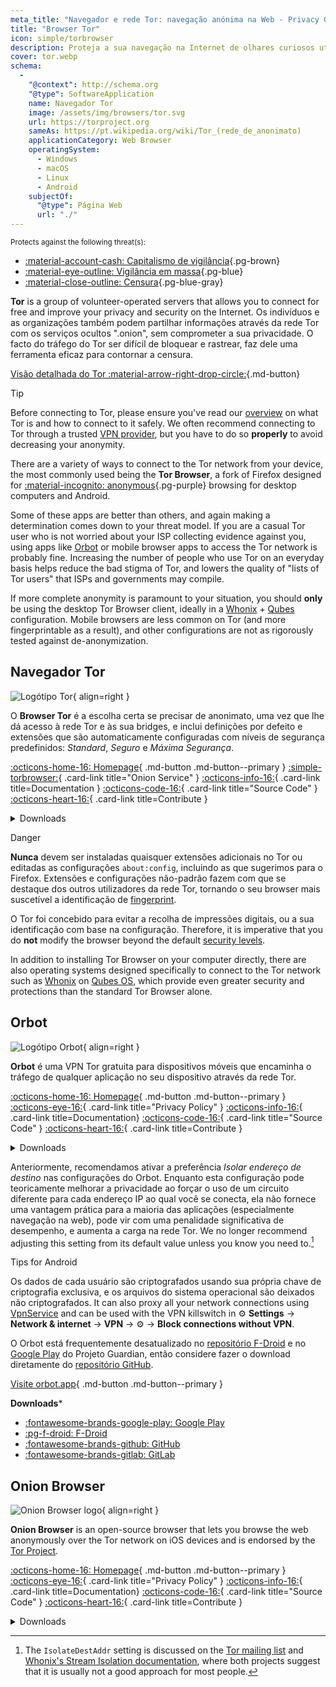 ```yaml
---
meta_title: "Navegador e rede Tor: navegação anónima na Web - Privacy Guides"
title: "Browser Tor"
icon: simple/torbrowser
description: Proteja a sua navegação na Internet de olhares curiosos utilizando a rede Tor, uma rede segura que contorna a censura.
cover: tor.webp
schema:
  - 
    "@context": http://schema.org
    "@type": SoftwareApplication
    name: Navegador Tor
    image: /assets/img/browsers/tor.svg
    url: https://torproject.org
    sameAs: https://pt.wikipedia.org/wiki/Tor_(rede_de_anonimato)
    applicationCategory: Web Browser
    operatingSystem:
      - Windows
      - macOS
      - Linux
      - Android
    subjectOf:
      "@type": Página Web
      url: "./"
---
```


<small>Protects against the following threat(s):</small>

- [:material-account-cash: Capitalismo de vigilância](basics/common-threats.md#surveillance-as-a-business-model ""){.pg-brown}
- [:material-eye-outline: Vigilância em massa](basics/common-threats.md#mass-surveillance-programs ""){.pg-blue}
- [:material-close-outline: Censura](basics/common-threats.md#avoiding-censorship ""){.pg-blue-gray}

**Tor** is a group of volunteer-operated servers that allows you to connect for free and improve your privacy and security on the Internet. Os indivíduos e as organizações também podem partilhar informações através da rede Tor com os serviços ocultos ".onion", sem comprometer a sua privacidade. O facto do tráfego do Tor ser difícil de bloquear e rastrear, faz dele uma ferramenta eficaz para contornar a censura.

[Visão detalhada do Tor :material-arrow-right-drop-circle:](advanced/tor-overview.md ""){.md-button}

<div class="admonition tip" markdown>
<p class="admonition-title">Tip</p>

Before connecting to Tor, please ensure you've read our [overview](advanced/tor-overview.md) on what Tor is and how to connect to it safely. We often recommend connecting to Tor through a trusted [VPN provider](vpn.md), but you have to do so **properly** to avoid decreasing your anonymity.

</div>

There are a variety of ways to connect to the Tor network from your device, the most commonly used being the **Tor Browser**, a fork of Firefox designed for [:material-incognito: anonymous](basics/common-threats.md#anonymity-vs-privacy ""){.pg-purple} browsing for desktop computers and Android.

Some of these apps are better than others, and again making a determination comes down to your threat model. If you are a casual Tor user who is not worried about your ISP collecting evidence against you, using apps like [Orbot](#orbot) or mobile browser apps to access the Tor network is probably fine. Increasing the number of people who use Tor on an everyday basis helps reduce the bad stigma of Tor, and lowers the quality of "lists of Tor users" that ISPs and governments may compile.

If more complete anonymity is paramount to your situation, you should **only** be using the desktop Tor Browser client, ideally in a [Whonix](desktop.md#whonix) + [Qubes](desktop.md#qubes-os) configuration. Mobile browsers are less common on Tor (and more fingerprintable as a result), and other configurations are not as rigorously tested against de-anonymization.

## Navegador Tor

<div class="admonition recommendation" markdown>

![Logótipo Tor](assets/img/browsers/tor.svg){ align=right }

O **Browser Tor** é a escolha certa se precisar de anonimato, uma vez que lhe dá acesso à rede Tor e às sua bridges, e inclui definições por defeito e extensões que são automaticamente configuradas com níveis de segurança predefinidos: *Standard*, *Seguro* e *Máxima Segurança*.

[:octicons-home-16: Homepage](https://torproject.org){ .md-button .md-button--primary }
[:simple-torbrowser:](http://2gzyxa5ihm7nsggfxnu52rck2vv4rvmdlkiu3zzui5du4xyclen53wid.onion){ .card-link title="Onion Service" }
[:octicons-info-16:](https://tb-manual.torproject.org){ .card-link title=Documentation }
[:octicons-code-16:](https://gitlab.torproject.org/tpo/applications/tor-browser){ .card-link title="Source Code" }
[:octicons-heart-16:](https://donate.torproject.org){ .card-link title=Contribute }

<details class="downloads" markdown>
<summary>Downloads</summary>

- [:simple-googleplay: Google Play](https://play.google.com/store/apps/details?id=org.torproject.torbrowser)
- [:simple-android: Android](https://torproject.org/download/#android)
- [:fontawesome-brands-windows: Windows](https://torproject.org/download)
- [:simple-apple: macOS](https://torproject.org/download)
- [:simple-linux: Linux](https://torproject.org/download)

</details>

</div>

<div class="admonition danger" markdown>
<p class="admonition-title">Danger</p>

**Nunca** devem ser instaladas quaisquer extensões adicionais no Tor ou editadas as configurações `about:config`, incluindo as que sugerimos para o Firefox. Extensões e configurações não-padrão fazem com que se destaque dos outros utilizadores da rede Tor, tornando o seu browser mais suscetível a identificação de [fingerprint](https://support.torproject.org/glossary/browser-fingerprinting).

</div>

O Tor foi concebido para evitar a recolha de impressões digitais, ou a sua identificação com base na configuração. Therefore, it is imperative that you do **not** modify the browser beyond the default [security levels](https://tb-manual.torproject.org/security-settings).

In addition to installing Tor Browser on your computer directly, there are also operating systems designed specifically to connect to the Tor network such as [Whonix](desktop.md#whonix) on [Qubes OS](desktop.md#qubes-os), which provide even greater security and protections than the standard Tor Browser alone.

## Orbot

<div class="admonition recommendation" markdown>

![Logótipo Orbot](assets/img/self-contained-networks/orbot.svg){ align=right }

**Orbot** é uma VPN Tor gratuita para dispositivos móveis que encaminha o tráfego de qualquer aplicação no seu dispositivo através da rede Tor.

[:octicons-home-16: Homepage](https://orbot.app){ .md-button .md-button--primary }
[:octicons-eye-16:](https://orbot.app/privacy-policy){ .card-link title="Privacy Policy" }
[:octicons-info-16:](https://orbot.app/faqs){ .card-link title=Documentation}
[:octicons-code-16:](https://orbot.app/code){ .card-link title="Source Code" }
[:octicons-heart-16:](https://orbot.app/donate){ .card-link title=Contribute }

<details class="downloads" markdown>
<summary>Downloads</summary>

- [:simple-googleplay: Google Play](https://play.google.com/store/apps/details?id=org.torproject.android)
- [:simple-appstore: App Store](https://apps.apple.com/app/id1609461599)
- [:simple-github: GitHub](https://github.com/guardianproject/orbot/releases)

</details>

</div>

Anteriormente, recomendamos ativar a preferência *Isolar endereço de destino* nas configurações do Orbot. Enquanto esta configuração pode teoricamente melhorar a privacidade ao forçar o uso de um circuito diferente para cada endereço IP ao qual você se conecta, ela não fornece uma vantagem prática para a maioria das aplicações (especialmente navegação na web), pode vir com uma penalidade significativa de desempenho, e aumenta a carga na rede Tor. We no longer recommend adjusting this setting from its default value unless you know you need to.[^1]

<div class="admonition tip" markdown>
<p class="admonition-title">Tips for Android</p>

Os dados de cada usuário são criptografados usando sua própria chave de criptografia exclusiva, e os arquivos do sistema operacional são deixados não criptografados. It can also proxy all your network connections using [VpnService](https://developer.android.com/reference/android/net/VpnService) and can be used with the VPN killswitch in :gear: **Settings** → **Network & internet** → **VPN** → :gear: → **Block connections without VPN**.

O Orbot está frequentemente desatualizado no [repositório F-Droid](https://guardianproject.info/fdroid) e no [Google Play](https://play.google.com/store/apps/details?id=org.torproject.android) do Projeto Guardian, então considere fazer o download diretamente do [repositório GitHub](https://github.com/guardianproject/orbot/releases).

[Visite orbot.app](https://orbot.app/){ .md-button .md-button--primary }

**Downloads***
- [:fontawesome-brands-google-play: Google Play](https://play.google.com/store/apps/details?id=org.torproject.android)
- [:pg-f-droid: F-Droid](https://guardianproject.info/fdroid)
- [:fontawesome-brands-github: GitHub](https://github.com/guardianproject/orbot)
- [:fontawesome-brands-gitlab: GitLab](https://gitlab.com/guardianproject/orbot)

</div>

## Onion Browser

<div class="admonition recommendation" markdown>

![Onion Browser logo](assets/img/self-contained-networks/onion_browser.svg){ align=right }

**Onion Browser** is an open-source browser that lets you browse the web anonymously over the Tor network on iOS devices and is endorsed by the [Tor Project](https://support.torproject.org/glossary/onion-browser).

[:octicons-home-16: Homepage](https://onionbrowser.com){ .md-button .md-button--primary }
[:octicons-eye-16:](https://onionbrowser.com/privacy-policy){ .card-link title="Privacy Policy" }
[:octicons-info-16:](https://onionbrowser.com/faqs){ .card-link title=Documentation}
[:octicons-code-16:](https://github.com/OnionBrowser/OnionBrowser){ .card-link title="Source Code" }
[:octicons-heart-16:](https://onionbrowser.com/donate){ .card-link title=Contribute }

<details class="downloads" markdown>
<summary>Downloads</summary>

- [:simple-appstore: App Store](https://apps.apple.com/app/id519296448)

</details>

</div>

[^1]: The `IsolateDestAddr` setting is discussed on the [Tor mailing list](https://lists.torproject.org/pipermail/tor-talk/2012-May/024403.html) and [Whonix's Stream Isolation documentation](https://whonix.org/wiki/Stream_Isolation), where both projects suggest that it is usually not a good approach for most people.
